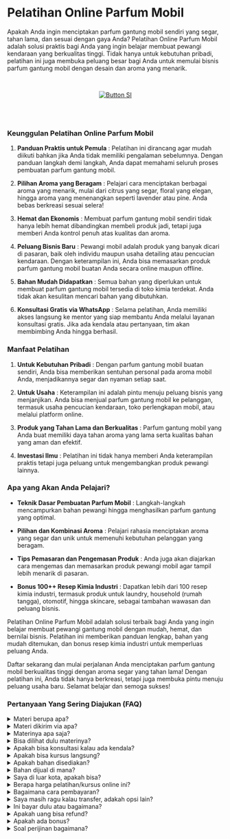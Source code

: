 # Pelatihan Online Parfum Mobil

Apakah Anda ingin menciptakan parfum gantung mobil sendiri yang segar, tahan lama, dan sesuai dengan gaya Anda? Pelatihan Online Parfum Mobil adalah solusi praktis bagi Anda yang ingin belajar membuat pewangi kendaraan yang berkualitas tinggi. Tidak hanya untuk kebutuhan pribadi, pelatihan ini juga membuka peluang besar bagi Anda untuk memulai bisnis parfum gantung mobil dengan desain dan aroma yang menarik.

<br>

<div align = center>
    
[![Button SI]][Link SI]

<br>
<br>
</div>


### Keunggulan Pelatihan Online Parfum Mobil

1. **Panduan Praktis untuk Pemula** :
Pelatihan ini dirancang agar mudah diikuti bahkan jika Anda tidak memiliki pengalaman sebelumnya. Dengan panduan langkah demi langkah, Anda dapat memahami seluruh proses pembuatan parfum gantung mobil.

2. **Pilihan Aroma yang Beragam** :
Pelajari cara menciptakan berbagai aroma yang menarik, mulai dari citrus yang segar, floral yang elegan, hingga aroma yang menenangkan seperti lavender atau pine. Anda bebas berkreasi sesuai selera!

3. **Hemat dan Ekonomis** :
Membuat parfum gantung mobil sendiri tidak hanya lebih hemat dibandingkan membeli produk jadi, tetapi juga memberi Anda kontrol penuh atas kualitas dan aroma.

4. **Peluang Bisnis Baru** :
Pewangi mobil adalah produk yang banyak dicari di pasaran, baik oleh individu maupun usaha detailing atau pencucian kendaraan. Dengan keterampilan ini, Anda bisa memasarkan produk parfum gantung mobil buatan Anda secara online maupun offline.

5. **Bahan Mudah Didapatkan** :
Semua bahan yang diperlukan untuk membuat parfum gantung mobil tersedia di toko kimia terdekat. Anda tidak akan kesulitan mencari bahan yang dibutuhkan.

6. **Konsultasi Gratis via WhatsApp** :
Selama pelatihan, Anda memiliki akses langsung ke mentor yang siap membantu Anda melalui layanan konsultasi gratis. Jika ada kendala atau pertanyaan, tim akan membimbing Anda hingga berhasil.


### Manfaat Pelatihan

1. **Untuk Kebutuhan Pribadi** :
Dengan parfum gantung mobil buatan sendiri, Anda bisa memberikan sentuhan personal pada aroma mobil Anda, menjadikannya segar dan nyaman setiap saat.

2. **Untuk Usaha** :
Keterampilan ini adalah pintu menuju peluang bisnis yang menjanjikan. Anda bisa menjual parfum gantung mobil ke pelanggan, termasuk usaha pencucian kendaraan, toko perlengkapan mobil, atau melalui platform online.

3. **Produk yang Tahan Lama dan Berkualitas** :
Parfum gantung mobil yang Anda buat memiliki daya tahan aroma yang lama serta kualitas bahan yang aman dan efektif.

4. **Investasi Ilmu** :
Pelatihan ini tidak hanya memberi Anda keterampilan praktis tetapi juga peluang untuk mengembangkan produk pewangi lainnya.


### Apa yang Akan Anda Pelajari?

- **Teknik Dasar Pembuatan Parfum Mobil** :
Langkah-langkah mencampurkan bahan pewangi hingga menghasilkan parfum gantung yang optimal.

- **Pilihan dan Kombinasi Aroma** :
Pelajari rahasia menciptakan aroma yang segar dan unik untuk memenuhi kebutuhan pelanggan yang beragam.

- **Tips Pemasaran dan Pengemasan Produk** :
Anda juga akan diajarkan cara mengemas dan memasarkan produk pewangi mobil agar tampil lebih menarik di pasaran.

- **Bonus 100++ Resep Kimia Industri** :
Dapatkan lebih dari 100 resep kimia industri, termasuk produk untuk laundry, household (rumah tangga), otomotif, hingga skincare, sebagai tambahan wawasan dan peluang bisnis.

Pelatihan Online Parfum Mobil adalah solusi terbaik bagi Anda yang ingin belajar membuat pewangi gantung mobil dengan mudah, hemat, dan bernilai bisnis. Pelatihan ini memberikan panduan lengkap, bahan yang mudah ditemukan, dan bonus resep kimia industri untuk memperluas peluang Anda.

Daftar sekarang dan mulai perjalanan Anda menciptakan parfum gantung mobil berkualitas tinggi dengan aroma segar yang tahan lama! Dengan pelatihan ini, Anda tidak hanya berkreasi, tetapi juga membuka pintu menuju peluang usaha baru. Selamat belajar dan semoga sukses!

### Pertanyaan Yang Sering Diajukan (FAQ)
<details>
<summary>Materi berupa apa?</summary>
Materi berupa file video dan teks.
</details>
<details>
<summary>Materi dikirim via apa?</summary>
Materi dikirim via Whatsapp atau email.
</details>
<details>
<summary>Materinya apa saja?</summary>
Materi sesuai dengan judul dan deskripsi.
</details>
<details>
<summary>Bisa dilihat dulu materinya?</summary>
Sudah dijelaskan materi sesuai dengan judul dan deskripsi. Kalau Anda ingin tahu resep lengkap, Anda transaksi dulu baru diberikan materi. 
</details>
<details>
<summary>Apakah bisa konsultasi kalau ada kendala?</summary>
Bisa nanti via Whatsapp terkait materi yang diikuti.
</details>
<details>
<summary>Apakah bisa kursus langsung?</summary>
Bisa. Anda bisa ke Workshop di Jakarta, Bogor, atau Purwokerto.
</details>
<details>
<summary>Apakah bahan disediakan?</summary>
Iya bila ikuti kursus langsung (offline). Bahan dan hasil praktek nanti bisa dibawa pulang
</details>
<details>
<summary>Bahan dijual di mana?</summary>
Bahan bisa dibeli di toko kimia terdekat atau via marketplace.
</details>
<details>
<summary>Saya di luar kota, apakah bisa?</summary>
Anda bisa mengikuti via online atau datang ke workshop. Kami bisa juga datang ke lokasi Anda. Kursus pelatihan ini juga bisa diajarkan online di kota atau kabupaten berikut:
Banda Aceh, Bener Meriah, Bireun, Gayo Lues, Langsa, Lhokseumawe, Nagan Raya, Pidie, Sabang, Simeulue, Subulussalam, Badung, Bangli, Buleleng, Denpasar, Gianyar, Jembrana, Karangasem, Klungkung, Tabanan, Cilegon, Lebak, Pandeglang, Serang, Tangerang, Bengkulu, Kaur, Kepahiang, Lebong, Mukomuko, Rejang Lebong, Seluma, Bantul, Gunungkidul, Kulon Progo, Sleman, Yogyakarta, Jakarta, Kepulauan Seribu, Boalemo, Bone Bolango, Gorontalo, Pohuwato, Batanghari, Bungo, Jambi, Kerinci, Merangin, Muaro Jambi, Sarolangun, Sungai Penuh, Tanjung Jabung, Tebo, Bandung, Banjar, Bekasi, Bogor, Ciamis, Cimahi, Cirebon, Depok, Garut, Indramayu, Karawang, Kuningan, Majalengka, Pangandaran, Purwakarta, Subang, Sukabumi, Sumedang, Tasikmalaya, Banjarnegara, Banyumas, Batang, Blora, Boyolali, Brebes, Cilacap, Demak, Grobogan, Jepara, Karanganyar, Kebumen, Kendal, Klaten, Kudus, Magelang, Pati, Pekalongan, Pemalang, Purbalingga, Purworejo, Rembang, Salatiga, Semarang, Sukoharjo, Surakarta (Solo), Tegal, Temanggung, Wonogiri, Wonosobo, Bangkalan, Banyuwangi, Batu, Blitar, Bojonegoro, Bondowoso, Gresik, Jember, Jombang, Kediri, Lamongan, Lumajang, Madiun, Magetan, Malang, Mojokerto, Nganjuk, Ngawi, Pacitan, Pamekasan, Pasuruan, Ponorogo, Probolinggo, Sampang, Sidoarjo, Situbondao, Sumenep, Surabaya, Trenggalek, Tuban, Tulungagung, Bengkayang, Kapuas Hulu, Kayong Utara, Ketapang, Kubu Raya, Landak, Melawi, Mempawah, Pontianak, Sambas, Sanggau, Sekadau, Singkaawang, Sintang, Balangan, Banjar, Banjarbaru, Banjarmasin, Barito Kuala, Hulu Sungai, Kotabaru, Tabalang, Tanah Bumbu, Tanah Laut, Tapin, Barito, Gunung Mas, Kapuas, Katingan, Kotawaringin, Lamandau, Murung Raya, Palangka Raya, Pulau Pisau, Seruyan, Sukamara, Balikpapan, Berau, Bontang, Kutai, Kutai Kartanegara, Mahakam Ulu, Paser, Penajam paser Utara, Samarinda, Bulungan, Malinau, Nunukan, Tana Tidung, Tarakan, Bangka, Belitung, Pangkalpinang, Batam, Bintan, Karimun, Anambas, Lingga, Natuna, Tanjungpinang, Bandar Lampung, Lampung, Mesuji, Metro, Pesawaran, Pesisir Barat, Pringsewu, Tanggamus, Tulang Bawang, Way Kanan, Ambon, Buru, Aru, Tanimbar, Maluku, Seram, Tual, Halmahera, Sula, Morotai, Taliabu, Ternate, Tidore, Bima, Dompu, Lombok, Mataram, Sumbawa, Alor, Belu, Ende, Flores, Kupang, Lembata, Malaka, Manggarai, Nagekeo, Ngada, Rote Ndao, Sabu Raijua, Sikka, Sumba, Timor, Jayapura, Keerom, Yapen. Raya, Mamberamo Raya, Sarmi, Supiori, Waropen, Fakfak, Kaimana, Monokwari, Arfak, Bintuni, Wondama, Maybrat, Raja Ampat, Sorong, Tambrauw, Jayawijaya, Lanny Jaya, Nduga, Bintang, Tolikara, Yahukimo, Yalimo, Asmat, Boven Digoel, Mappi, Merauke, Deiyai, Dogiyai, Intan Jaya, Mimika, Nabire, Paniai, Puncak, Bengkalis, Dumai, Indragiri, Kampar, Meranti, Kuantan Singingi, Pekanbaru, Pelalawan, Rokan Hilir, Rokan Hulu, Siak, Majene, Mamasa, Mamuju, Pasangkayu, Polewali Mandar, Bantaeng, Barru, Bone, Bulukumba, Enrekang, Gowa, Janeponto, Selayar, Luwu, Makassar, Maros, Palopo, Pangkajene Dan Kepulauan, Parepare, Pinrang, Sidenreng Rappang, Sinjai, Soppeng, Takalar, Tana Toraja, Toraja, Wajo, Banggai, Buol, Donggala, Morowali, Palu, Parigi Moutong, Poso, Sogi, Tojo Una Una, Tolitoli, Baubau, Bombana, Buton, Kendari, Kolaka, Konawe, Muna, Wakatobi, Bitung, Bolaang Mongondow, Sangihe, Siau Tagulandang Biaro, Kotamobagu, Manado, Minahasa, Tomohon, Agam, Bukittinggi, Dharmasraya, Mentawai, Lima Puluh Kota, Padang, Padang Panjang, Padang Pariaman, Pariaman, Pasaman, Paykumbuh, Pesisir Selatan, Sawahlunto, Sijunjung, Solok, Tanah Datar, Banyuasin, Empat Lawang, Lahat, Lubuklinggau, Muara Enim, Musi Banyuasin, Musi Rawas, Ogan Ilir, Ogan Komering Ilir, Ogan Komering Ulu, Pagaralam, Palembang, Penukal Abab Lematang Ilir, Prabumulih, Asahan, Batu Bara, Binjai, Dairi, Deli Serdang, Gunungsitoli, Humbang Hasundutan, Karo, Labuhanbatu, Langkat, Mandailing Natal, Medan, Nias, Padang Lawas, Padangsidimpuan, Pematangsiantar, Pakpak Bharat, Samosir, Serdang Bedagai, Sibolga, Simalungun, Tanjungbalai, Tapanuli, Tebing Tinggi, dan Toba.
</details>
<details>
<summary>Berapa harga pelatihan/kursus online ini?</summary>
Harga Rp 375000 per materi.
</details>
<details>
<summary>Bagaimana cara pembayaran?</summary>
Via transfer bank. Pastikan kirim tanda bukti ya.
</details>
<details>
<summary>Saya masih ragu kalau transfer, adakah opsi lain?</summary>
Bisa ikuti pelatihan offline atau datang langsung, kalau online bisa via pihak ketiga seperti di Ratakan tapi tidak mendapat support konsultasi karena biaya admin tinggi yakni 35%. Anda tetap mendapatkan materi yang cukup dan bonus.
</details>
<details>
<summary>Ini bayar dulu atau bagaimana?</summary>
Kalau akan mengikuti pelatihan offline atau ketemuan maka wajib DP 35% atau bayar full/penuh. Harga pelatihan offline berbeda ya dengan pelatihan online. Sedangkan kalau ingin mengikuti pelatihan online harus bayar full baru dapatkan materi.
</details>
<details>
<summary>Apakah uang bisa refund?</summary>
Tidak bisa. Uang tidak bisa dikembalikan dengan alasan apapun. 
</details>
<details>
<summary>Apakah ada bonus?</summary>
Iya. Bonus 100++ resep kimia industri tentang laundry, household, otomotif, dan skincare.
</details>
<details>
<summary>Soal perijinan bagaimana?</summary>
Anda bisa urus sendiri terkait perijinan di daerah masing-masing. Di sini hanya membuka pelatihan atau kursus.
</details>
    
<!---------------------------------[ Bagian Single Image ]---------------------------------->

[Button SI]: https://ratakan.com/uploads/prd-ca8a329f25.png
[Link SI]: #
